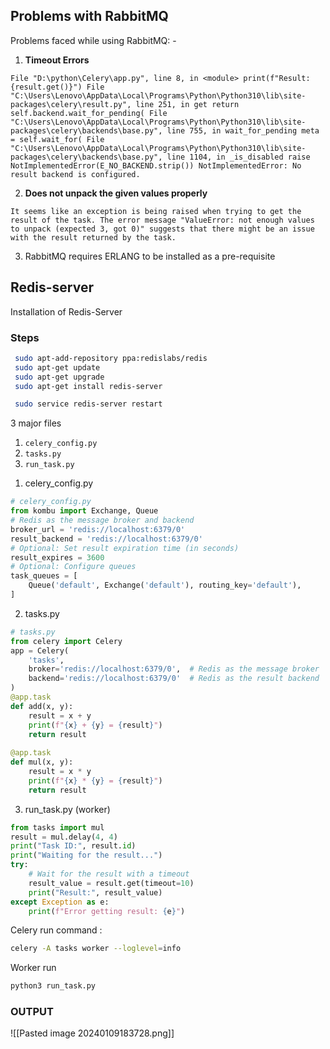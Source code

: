 
## Problems with RabbitMQ

Problems faced while using RabbitMQ: -

1) **Timeout Errors**
```
File "D:\python\Celery\app.py", line 8, in <module> print(f"Result: {result.get()}") File "C:\Users\Lenovo\AppData\Local\Programs\Python\Python310\lib\site-packages\celery\result.py", line 251, in get return self.backend.wait_for_pending( File "C:\Users\Lenovo\AppData\Local\Programs\Python\Python310\lib\site-packages\celery\backends\base.py", line 755, in wait_for_pending meta = self.wait_for( File "C:\Users\Lenovo\AppData\Local\Programs\Python\Python310\lib\site-packages\celery\backends\base.py", line 1104, in _is_disabled raise NotImplementedError(E_NO_BACKEND.strip()) NotImplementedError: No result backend is configured.
```

2) **Does not unpack the given values properly**
```
It seems like an exception is being raised when trying to get the result of the task. The error message "ValueError: not enough values to unpack (expected 3, got 0)" suggests that there might be an issue with the result returned by the task.
```

3) RabbitMQ requires ERLANG to be installed as a pre-requisite

## Redis-server

Installation of Redis-Server

### Steps

```bash
 sudo apt-add-repository ppa:redislabs/redis
 sudo apt-get update
 sudo apt-get upgrade
 sudo apt-get install redis-server
```

```bash
 sudo service redis-server restart
```

3 major files
1. `celery_config.py`
2. `tasks.py`
3. `run_task.py`

1) celery_config.py

```python
# celery_config.py
from kombu import Exchange, Queue
# Redis as the message broker and backend
broker_url = 'redis://localhost:6379/0'
result_backend = 'redis://localhost:6379/0'
# Optional: Set result expiration time (in seconds)
result_expires = 3600
# Optional: Configure queues
task_queues = [
    Queue('default', Exchange('default'), routing_key='default'),
]
```

2) tasks.py

```python
# tasks.py
from celery import Celery
app = Celery(
    'tasks',
    broker='redis://localhost:6379/0',  # Redis as the message broker
    backend='redis://localhost:6379/0'  # Redis as the result backend
)
@app.task
def add(x, y):
    result = x + y
    print(f"{x} + {y} = {result}")
    return result
  
@app.task
def mul(x, y):
    result = x * y
    print(f"{x} * {y} = {result}")
    return result
```

3) run_task.py (worker)

```python
from tasks import mul
result = mul.delay(4, 4)
print("Task ID:", result.id)
print("Waiting for the result...")
try:
    # Wait for the result with a timeout
    result_value = result.get(timeout=10)
    print("Result:", result_value)
except Exception as e:
    print(f"Error getting result: {e}")
```

Celery run command :
```bash
celery -A tasks worker --loglevel=info
```

Worker run 
```bash
python3 run_task.py
```

### OUTPUT

![[Pasted image 20240109183728.png]]

